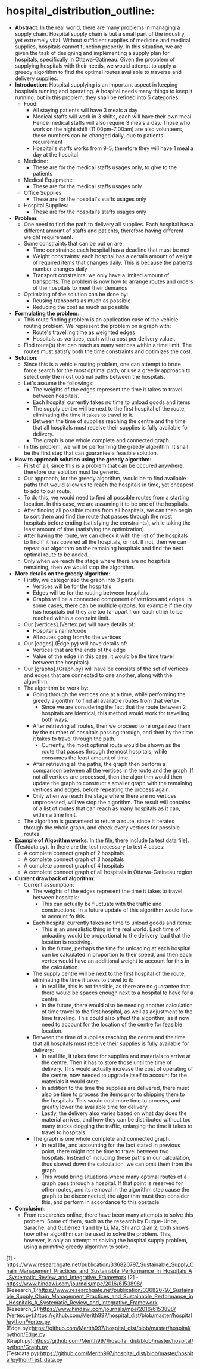 # hospital_distribution_outline: 
* **Abstract**:
	In the real world, there are many problems in managing a supply chain. Hospital supply chain is but a small part of the industry, yet extremely vital. Without sufficient supplies of medicine and medical supplies, hospitals cannot function properly. In this situation, we are given the task of designing and implementing a supply plan for hospitals, specifically in Ottawa-Gatineau. Given the propblem of supplying hospitals with their needs, we would attempt to apply a greedy algorithm to find the optimal routes available to traverse and delivery supplies.
* **Introduction**:
	Hospital supplying is an important aspect in keeping hospitals running and operating. A hospital needs many things to keep it running, but in this problem, they shall be refined into 5 categories:
	* Food: 
		* All staying patients will have 3 meals a day
		* Medical staffs will work in 3 shifts, each will have their own meal. Hence medical staffs will also require 3 meals a day. Those who work on the night shift (11:00pm-7:00am) are also volunteers, these numbers can be changed daily, due to patients' requirement
		* Hospital's staffs works from 9-5, therefore they will have 1 meal a day at the hospital
	* Medicine:
		* These are for the medical staffs usages only, to give to the patients
	* Medical Equipment:
		* These are for the medical staffs usages only
	* Office Supplies:
		* These are for the hospital's staffs usages only
	* Hospital Supplies:
		* These are for the hospital's staffs usages only
* **Problem**:	
	* One need to find the path to delivery all supplies. Each hospital has a different amount of staffs and patients, therefore having different weight requirement.
	* Some constraints that can be put on are:
		* Time constraints: each hospital has a deadline that must be met
		* Weight constraints: each hospital has a certain amount of weight of required items that changes daily. This is because the patients number changes daily
		* Transport constraints: we only have a limited amount of transports. The problem is now how to arrange routes and orders of the hospitals to meet their demands
	* Optimizing of the solution can be done by:
		* Reusing transports as much as possible
		* Reducing the cost as much as possible
* **Formulating the problem**:
	* This route finding problem is an application case of the vehicle routing problem. We represent the problem on a graph with:
		* Route's travelling time as weighted edges
		* Hospitals as vertices, each with a cost per delivery value . 
	* Find route(s) that can reach as many vertices within a time limit. The routes must satisfy both the time constraints and optimizes the cost.
* **Solution**:
	* Since this is a vehicle routing problem, one can attempt to brute force search for the most optimal path, or use a greedy approach to select only the most optimal paths between the hospitals.
	* Let's assume the followings:
		* The weights of the edges represent the time it takes to travel between hospitals.
		* Each hospital currently takes no time to unload goods and items
		* The supply centre will be next to the first hospital of the route, eliminating the time it takes to travel to it.
		* Between the time of supplies reaching the centre and the time that all hospitals must receive their supplies is fully available for delivery.
		* The graph is one whole complete and connected graph.
	* In this problem, we will be performing the greedy algorithm. It shall be the first step that can guarantee a feasible solution. 
* **How to approach solution using the greedy algorithm**:
	* First of all, since this is a problem that can be occured anywhere, therefore our solution must be generic. 
	* Our approach, for the greedy algorithm, would be to find available paths that would allow us to reach the hospitals in time, yet cheapest to add to our route. 
	* To do this, we would need to find all possible routes from a starting location. In this case, we are assuming it to be one of the hospitals.
	* After finding all possible routes from all hospitals, we can then begin to sort them and find the route that passes through the most hospitals before ending (satisfying the constraints), while taking the least amount of time (satisfying the optimization).
	* After having the route, we can check it with the list of the hospitals to find if it has covered all the hospitals, or not. If not, then we can repeat our algorithm on the remaining hospitals and find the next optimal route to be added.
	* Only when we reach the stage where there are no hospitals remaining, then we would stop the algorithm.
* **More details on the greedy algorithm**:
	* Firstly, we categorized the graph into 3 parts: 
		* Vertices will be for the hospitals
		* Edges will be for the routing between hospitals
		* Graphs will be a connected component of vertices and edges. In some cases, there can be multiple graphs, for example if the city has hospitals but they are too far apart from each other to be reached within a contraint limit.
	* Our [vertices].(Vertex.py) will have details of:
		* Hospital's name/code
		* All routes going from/to the vertices
	* Our [edges].(Edge.py) will have details of:
		* Vertices that are the ends of the edge
		* Value of the edge (in this case, it would be the time travel between the hospitals)
	* Our [graphs].(Graph.py) will have be consists of the set of vertices and edges that are connected to one another, along with the algorithm.
	* The algorithm be work by:
		* Going through the vertices one at a time, while performing the greedy algorithm to find all available routes from that vertex. 
			* Since we are considering the fact that the route between 2 hospitals are identical, this method would work for travelling both ways.
		* After retrieving all routes, then we proceed to re organized them by the number of hospitals passing through, and then by the time it takes to travel through the path. 
			* Currently, the most optimal route would be shown as the route that passes through the most hospitals, while consumes the least amount of time.
		* After retrieving all the paths, the graph then perform a comparison between all the vertices in the route and the graph. If not all vertices are processed, then the algorithm would then update the graph to construct a smaller graph with the remaining vertices and edges, before repeating the process again.
		* Only when we reach the stage where there are no vertices unprocessed, will we stop the algorithm. The result will contains of a list of routes that can reach as many hospitals as it can, within a time limit.
	* The algorithm is guaranteed to return a route, since it iterates through the whole graph, and check every vertices for possible routes.
* **Example of Algorithm works**:
	In the file, there include [a test data file].(Testdata.py). In there are the test necessary to test 4 cases: 
	* A complete connect graph of 2 hospitals 
	* A complete connect graph of 3 hospitals
	* A complete connect graph of 4 hospitals  
	* A complete connect graph of all hospitals in Ottawa-Gatineau region 
* **Current drawback of algorithm**:
	* Current assumption:
		* The weights of the edges represent the time it takes to travel between hospitals:
			* This can actually be fluctuate with the traffic and constructions. In a future update of this algorithm would have to account fo this.
		* Each hospital currently takes no time to unload goods and items:
			* This is an unrealistic thing in the real world. Each time of unloading would be proportional to the delivery load that the location is receiving. 
			* In the future, perhaps the time for unloading at each hospital can be calculated in proportion to their speed, and then each vertex would have an additional weight to account for this in the calculation.
		* The supply centre will be next to the first hospital of the route, eliminating the time it takes to travel to it:
			* In real life, this is not feasible, as there are no guarantee that there would be spaces enough next to a hospital to have for a centre.
			* In the future, there would also be needing another calculation of time travel to the first hospital, as well as adjustment to the time traveling. This could also affect the algorithm, as it now need to account for the location of the centre for feasible location.
		* Between the time of supplies reaching the centre and the time that all hospitals must receive their supplies is fully available for delivery:
			* In real life, it takes time for supplies and materials to arrive at the centre. Then it has to store those until the time of delivery. This would actually increase the cost of operating of the centre, now needed to upgrade itself to account for the materials it would store.
			* In addition to the time the supplies are delivered, there must also be time to process the items prior to shipping them to the hospitals. This would cost more time to process, and greatly lower the available time for delivery.
			* Lastly, the delivery also varies based on what day does the material arrives, and how they can be distributed without too many trucks clogging the traffic, enlarging the time it takes to travel to hospitals.
		* The graph is one whole complete and connected graph.
			* In real life, and accounting for the fact stated in previous point, there might not be time to travel between two hospitals. Instead of including these paths in our calculation, thus slowed down the calculation, we can omit them from the graph. 
			* This would bring situations where many optimal routes of a graph pass through a hospital. If that point is reserved for other routes, and its removal in the algorithm step cause the graph to be disconnected, the algorithm must then consider this, and perform in accordance to this obstacle
* **Conclusion**:
	* From researches online, there have been many attempts to solve this problem. Some of them, such as the research by Duque-Uribe, Sarache, and Gutiérrez [1](Research_1) and by Li, Ma, Shi and Qian [2](Research_2), both shows how other algorithm can be used to solve the problem. This, however, is only an attempt at solving the hospital supply problem, using a primitive greedy algorithm to solve.

[1] - https://www.researchgate.net/publication/336820797_Sustainable_Supply_Chain_Management_Practices_and_Sustainable_Performance_in_Hospitals_A_Systematic_Review_and_Integrative_Framework
[2] - https://www.hindawi.com/journals/mpe/2016/6153898/
(Research_1):https://www.researchgate.net/publication/336820797_Sustainable_Supply_Chain_Management_Practices_and_Sustainable_Performance_in_Hospitals_A_Systematic_Review_and_Integrative_Framework
(Research_2):https://www.hindawi.com/journals/mpe/2016/6153898/
(Vertex.py):https://github.com/Merith997/hospital_dist/blob/master/hospital/python/Vertex.py
(Edge.py):https://github.com/Merith997/hospital_dist/blob/master/hospital/python/Edge.py
(Graph.py):https://github.com/Merith997/hospital_dist/blob/master/hospital/python/Graph.py
(Testdata.py):https://github.com/Merith997/hospital_dist/blob/master/hospital/python/Test_data.py
